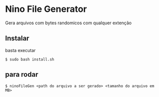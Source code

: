 # Nino File Generator

Gera arquivos com bytes randomicos com qualquer extenção

## Instalar

basta executar

```
$ sudo bash install.sh
```

## para rodar

```
$ ninoFileGen <path do arquivo a ser gerado> <tamanho do arquivo em MB>
```